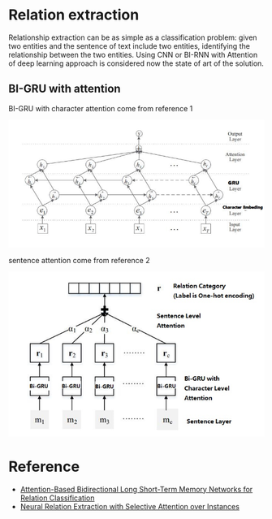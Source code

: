 # Relation extraction

Relationship extraction can be as simple as a classification problem: given two entities and the sentence of text include two entities, identifying the relationship between the two entities.
Using CNN or BI-RNN with Attention of deep learning approach is considered now the state of art of the solution.

## BI-GRU with attention

BI-GRU with character attention come from reference 1

![extract1](../../images/relation_extract1.jpg)

sentence attention come from reference 2

![extract2](../../images/relation_extract2.jpg)

# Reference

- [Attention-Based Bidirectional Long Short-Term Memory Networks for Relation Classification](http://anthology.aclweb.org/P16-2034)
- [Neural Relation Extraction with Selective Attention over Instances](http://aclweb.org/anthology/P16-1200)